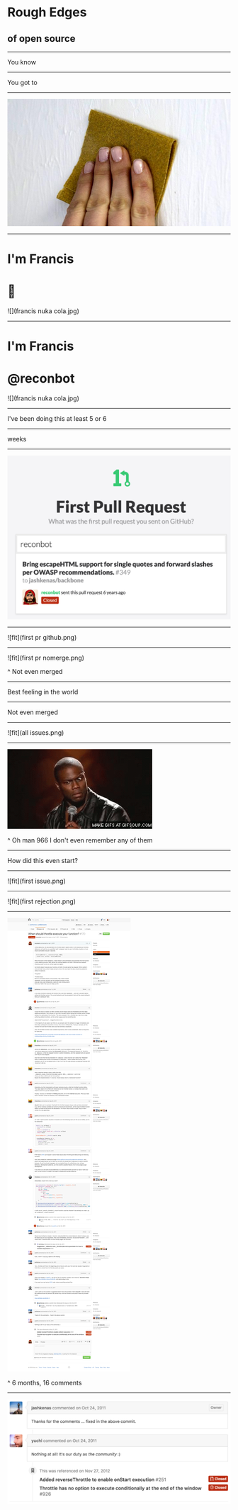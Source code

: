 # Rough Edges
## of open source

---

You know

---

You got to

---

![fit](sandpaper-buying-guide-hero.jpg)

---

# I'm Francis
# 🚀

![](francis nuka cola.jpg)

---

# I'm Francis
# @reconbot

![](francis nuka cola.jpg)

---

I've been doing this at least 5 or 6

---

weeks

---

![fit](firstpr.png)

---

![fit](first pr github.png)

---

![fit](first pr nomerge.png)

^ Not even merged

---

Best feeling in the world

---

Not even merged

---

![fit](all issues.png)

---

![](dont-remember.gif)

^ Oh man 966 I don't even remember any of them

---

How did this even start?

---

![fit](first issue.png)

---

![fit](first rejection.png)

---

![fit](first-major-issue.png)

^ 6 months, 16 comments

---

![fit](solved.png)
